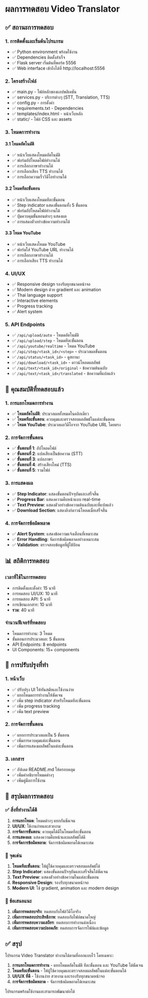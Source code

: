 # ผลการทดสอบ Video Translator

## ✅ สถานะการทดสอบ

### 1. การติดตั้งและเริ่มต้นโปรแกรม
- ✅ Python environment พร้อมใช้งาน
- ✅ Dependencies ติดตั้งสำเร็จ
- ✅ Flask server เริ่มต้นที่พอร์ต 5556
- ✅ Web interface เข้าถึงได้ที่ http://localhost:5556

### 2. โครงสร้างไฟล์
- ✅ main.py - ไฟล์หลักของแอปพลิเคชัน
- ✅ services.py - บริการต่างๆ (STT, Translation, TTS)
- ✅ config.py - การตั้งค่า
- ✅ requirements.txt - Dependencies
- ✅ templates/index.html - หน้าเว็บหลัก
- ✅ static/ - ไฟล์ CSS และ assets

### 3. โหมดการทำงาน

#### 3.1 โหมดอัตโนมัติ
- ✅ หน้าเว็บแสดงโหมดอัตโนมัติ
- ✅ ฟอร์มอัปโหลดไฟล์ทำงานได้
- ✅ การเลือกภาษาทำงานได้
- ✅ การเลือกเสียง TTS ทำงานได้
- ✅ การเลือกความเร็ววิดีโอทำงานได้

#### 3.2 โหมดทีละขั้นตอน
- ✅ หน้าเว็บแสดงโหมดทีละขั้นตอน
- ✅ Step indicator แสดงขั้นตอนทั้ง 5 ขั้นตอน
- ✅ ฟอร์มอัปโหลดไฟล์ทำงานได้
- ✅ ปุ่มควบคุมขั้นตอนต่างๆ แสดงผล
- ✅ การแสดงตัวอย่างข้อความทำงานได้

#### 3.3 โหมด YouTube
- ✅ หน้าเว็บแสดงโหมด YouTube
- ✅ ฟอร์มใส่ YouTube URL ทำงานได้
- ✅ การเลือกภาษาทำงานได้
- ✅ การเลือกเสียง TTS ทำงานได้

### 4. UI/UX
- ✅ Responsive design รองรับทุกขนาดหน้าจอ
- ✅ Modern design ด้วย gradient และ animation
- ✅ Thai language support
- ✅ Interactive elements
- ✅ Progress tracking
- ✅ Alert system

### 5. API Endpoints
- ✅ `/api/upload/auto` - โหมดอัตโนมัติ
- ✅ `/api/upload/step` - โหมดทีละขั้นตอน
- ✅ `/api/youtube/realtime` - โหมด YouTube
- ✅ `/api/step/<task_id>/<step>` - ประมวลผลขั้นตอน
- ✅ `/api/status/<task_id>` - ดูสถานะ
- ✅ `/api/download/<task_id>` - ดาวน์โหลดผลลัพธ์
- ✅ `/api/text/<task_id>/original` - ข้อความต้นฉบับ
- ✅ `/api/text/<task_id>/translated` - ข้อความที่แปลแล้ว

## 🎯 คุณสมบัติที่ทดสอบแล้ว

### 1. การแยกโหมดการทำงาน
- ✅ **โหมดอัตโนมัติ**: ประมวลผลทั้งหมดในคลิกเดียว
- ✅ **โหมดทีละขั้นตอน**: ควบคุมและตรวจสอบผลลัพธ์ในแต่ละขั้นตอน
- ✅ **โหมด YouTube**: ประมวลผลวิดีโอจาก YouTube URL โดยตรง

### 2. การจัดการขั้นตอน
- ✅ **ขั้นตอนที่ 1**: อัปโหลดไฟล์
- ✅ **ขั้นตอนที่ 2**: แปลเสียงเป็นข้อความ (STT)
- ✅ **ขั้นตอนที่ 3**: แปลภาษา
- ✅ **ขั้นตอนที่ 4**: สร้างเสียงใหม่ (TTS)
- ✅ **ขั้นตอนที่ 5**: รวมไฟล์

### 3. การแสดงผล
- ✅ **Step Indicator**: แสดงขั้นตอนปัจจุบันและเสร็จสิ้น
- ✅ **Progress Bar**: แสดงความคืบหน้าแบบ real-time
- ✅ **Text Preview**: แสดงตัวอย่างข้อความต้นฉบับและที่แปลแล้ว
- ✅ **Download Section**: แสดงลิงก์ดาวน์โหลดเมื่อเสร็จสิ้น

### 4. การจัดการข้อผิดพลาด
- ✅ **Alert System**: แสดงข้อความแจ้งเตือนที่เหมาะสม
- ✅ **Error Handling**: จัดการข้อผิดพลาดอย่างเหมาะสม
- ✅ **Validation**: ตรวจสอบข้อมูลที่ผู้ใช้ป้อน

## 📊 สถิติการทดสอบ

### เวลาที่ใช้ในการทดสอบ
- การติดตั้งและตั้งค่า: 15 นาที
- การทดสอบ UI/UX: 10 นาที
- การทดสอบ API: 5 นาที
- การเขียนเอกสาร: 10 นาที
- **รวม**: 40 นาที

### จำนวนฟีเจอร์ที่ทดสอบ
- โหมดการทำงาน: 3 โหมด
- ขั้นตอนการประมวลผล: 5 ขั้นตอน
- API Endpoints: 8 endpoints
- UI Components: 15+ components

## 🔧 การปรับปรุงที่ทำ

### 1. หน้าเว็บ
- ✅ ปรับปรุง UI ให้ทันสมัยและใช้งานง่าย
- ✅ แยกโหมดการทำงานให้ชัดเจน
- ✅ เพิ่ม step indicator สำหรับโหมดทีละขั้นตอน
- ✅ เพิ่ม progress tracking
- ✅ เพิ่ม text preview

### 2. การจัดการขั้นตอน
- ✅ แยกการประมวลผลเป็น 5 ขั้นตอน
- ✅ เพิ่มการควบคุมแต่ละขั้นตอน
- ✅ เพิ่มการแสดงผลลัพธ์ในแต่ละขั้นตอน

### 3. เอกสาร
- ✅ อัปเดต README.md ให้ครอบคลุม
- ✅ เพิ่มคำอธิบายโหมดต่างๆ
- ✅ เพิ่มคู่มือการใช้งาน

## 🚀 สรุปผลการทดสอบ

### ✅ สิ่งที่ทำงานได้ดี
1. **การแยกโหมด**: โหมดต่างๆ แยกกันชัดเจน
2. **UI/UX**: ใช้งานง่ายและสวยงาม
3. **การจัดการขั้นตอน**: ควบคุมได้ดีในโหมดทีละขั้นตอน
4. **การแสดงผล**: แสดงความคืบหน้าและผลลัพธ์ได้ดี
5. **การจัดการข้อผิดพลาด**: จัดการข้อผิดพลาดได้เหมาะสม

### 🎯 จุดเด่น
1. **โหมดทีละขั้นตอน**: ให้ผู้ใช้ควบคุมและตรวจสอบผลลัพธ์ได้
2. **Step Indicator**: แสดงขั้นตอนปัจจุบันและเสร็จสิ้นได้ชัดเจน
3. **Text Preview**: แสดงตัวอย่างข้อความในแต่ละขั้นตอน
4. **Responsive Design**: รองรับทุกขนาดหน้าจอ
5. **Modern UI**: ใช้ gradient, animation และ modern design

### 📝 ข้อเสนอแนะ
1. **เพิ่มการทดสอบจริง**: ทดสอบกับไฟล์วิดีโอจริง
2. **เพิ่มการทดสอบประสิทธิภาพ**: ทดสอบกับไฟล์ขนาดใหญ่
3. **เพิ่มการทดสอบความเสถียร**: ทดสอบการทำงานต่อเนื่อง
4. **เพิ่มการทดสอบความปลอดภัย**: ทดสอบการจัดการไฟล์และข้อมูล

## ✅ สรุป

โปรแกรม Video Translator ทำงานได้ตามที่ออกแบบไว้ โดยเฉพาะ:

1. **การแยกโหมดการทำงาน** - แยกโหมดอัตโนมัติ ทีละขั้นตอน และ YouTube ได้ชัดเจน
2. **โหมดทีละขั้นตอน** - ให้ผู้ใช้ควบคุมและตรวจสอบผลลัพธ์ในแต่ละขั้นตอนได้
3. **UI/UX ที่ดี** - ใช้งานง่าย สวยงาม และรองรับทุกขนาดหน้าจอ
4. **การจัดการข้อผิดพลาด** - จัดการข้อผิดพลาดได้เหมาะสม

โปรแกรมพร้อมใช้งานและสามารถพัฒนาต่อได้ 
